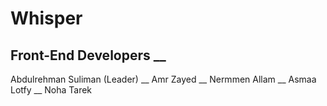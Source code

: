 # Whisper
## Front-End Developers __
Abdulrehman Suliman (Leader) __
Amr Zayed __
Nermmen Allam __
Asmaa Lotfy __
Noha Tarek 
